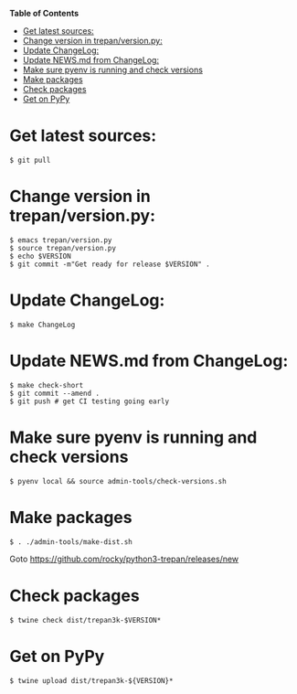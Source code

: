 <!-- markdown-toc start - Don't edit this section. Run M-x markdown-toc-refresh-toc -->
**Table of Contents**

- [Get latest sources:](#get-latest-sources)
- [Change version in trepan/version.py:](#change-version-in-trepanversionpy)
- [Update ChangeLog:](#update-changelog)
- [Update NEWS.md from ChangeLog:](#update-newsmd-from-changelog)
- [Make sure pyenv is running and check versions](#make-sure-pyenv-is-running-and-check-versions)
- [Make packages](#make-packages)
- [Check packages](#check-packages)
- [Get on PyPy](#get-on-pypy)

<!-- markdown-toc end -->
# Get latest sources:

    $ git pull

# Change version in trepan/version.py:

	$ emacs trepan/version.py
    $ source trepan/version.py
    $ echo $VERSION
    $ git commit -m"Get ready for release $VERSION" .

# Update ChangeLog:

    $ make ChangeLog

#  Update NEWS.md from ChangeLog:

    $ make check-short
    $ git commit --amend .
    $ git push # get CI testing going early

# Make sure pyenv is running and check versions

    $ pyenv local && source admin-tools/check-versions.sh


# Make packages

    $ . ./admin-tools/make-dist.sh

Goto https://github.com/rocky/python3-trepan/releases/new

# Check packages

	$ twine check dist/trepan3k-$VERSION*


# Get on PyPy

	$ twine upload dist/trepan3k-${VERSION}*
